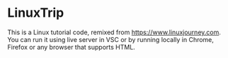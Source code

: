 # LinuxTrip
This is a Linux tutorial code, remixed from https://www.linuxjourney.com. You can run it using live server in VSC or by running locally in Chrome, Firefox or any browser that supports HTML.
